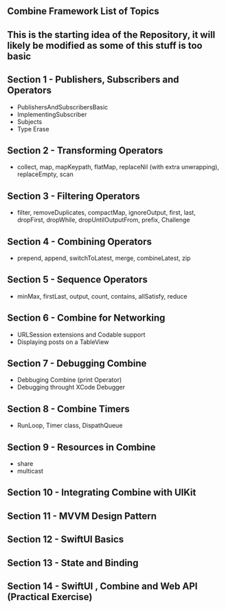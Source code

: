 ## Combine Framework List of Topics

## This is the starting idea of the Repository, it will likely be modified as some of this stuff is too basic

## Section 1 - Publishers, Subscribers and Operators
- PublishersAndSubscribersBasic
- ImplementingSubscriber
- Subjects
- Type Erase
## Section 2 - Transforming Operators
- collect, map, mapKeypath, flatMap, replaceNil (with extra unwrapping), replaceEmpty, scan
## Section 3 - Filtering Operators
- filter, removeDuplicates, compactMap, ignoreOutput, first, last, dropFirst, dropWhile, dropUntilOutputFrom, prefix, Challenge
## Section 4 - Combining Operators
- prepend, append, switchToLatest, merge, combineLatest, zip
## Section 5 - Sequence Operators
- minMax, firstLast, output, count, contains, allSatisfy, reduce
## Section 6 - Combine for Networking
- URLSession extensions and Codable support
- Displaying posts on a TableView
## Section 7 - Debugging Combine
- Debbuging Combine (print Operator)
- Debugging throught XCode Debugger
## Section 8 - Combine Timers
- RunLoop, Timer class, DispathQueue
## Section 9 - Resources in Combine
- share
- multicast
## Section 10 - Integrating Combine with UIKit
## Section 11 - MVVM Design Pattern
## Section 12 - SwiftUI Basics
## Section 13 - State and Binding
## Section 14 - SwiftUI , Combine and Web API (Practical Exercise)
